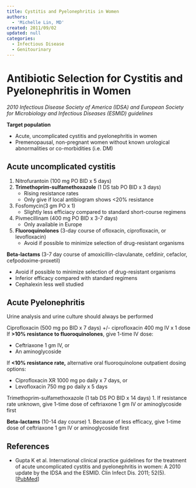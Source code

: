 ```yaml
---
title: Cystitis and Pyelonephritis in Women
authors:
  - 'Michelle Lin, MD'
created: 2011/09/02
updated: null
categories:
  - Infectious Disease
  - Genitourinary
---
```


# Antibiotic Selection for Cystitis and Pyelonephritis in Women

_2010 Infectious Disease Society of America (IDSA) and European Society for Microbiology and Infectious Diseases (ESMID) guidelines_

**Target population**

- Acute, uncomplicated cystitis and pyelonephritis in women 
- Premenopausal, non-pregnant women without known urological abnormalities or co-morbidities (i.e. DM)

## Acute uncomplicated cystitis

1. <span class="drug">Nitrofurantoin</span> (100 mg PO BID x 5 days)
2. **<span class="drug">Trimethoprim</span>-sulfamethoxazole** (1 DS tab PO BID x 3 days)
   - Rising resistance rates
   - Only give if local antibiogram shows &lt;20% resistance
3. <span class="drug">Fosfomycin</span>(3 gm PO x 1) 
   - Slightly less efficiacy compared to standard short-course regimens 
4. <span class="drug">Pivmecillinam</span> (400 mg PO BID x 3-7 days) 
   - Only available in Europe
5. **Fluoroquinolones** (3-day course of <span class="drug">ofloxacin</span>, <span class="drug">ciprofloxacin</span>, or <span class="drug">levofloxacin</span>) 
   - Avoid if possible to minimize selection of drug-resistant organisms

**Beta-lactams** (3-7 day course of <span class="drug">amoxicillin-clavulanate</span>, <span class="drug">cefdinir</span>, <span class="drug">cefaclor</span>, <span class="drug">cefpodoxime-proxetil)</span>

- Avoid if possible to minimize selection of drug-resistant organisms
- Inferior efficacy compared with standard regimens
- <span class="drug">Cephalexin</span> less well studied

## Acute Pyelonephritis

Urine analysis and urine culture should always be performed 

<span class="drug">Ciprofloxacin</span> (500 mg po BID x 7 days) +/- <span class="drug">ciprofloxacin</span> 400 mg IV x 1 dose
If **>10% resistance to fluoroquinolones**, give 1-time IV dose:

- <span class="drug">Ceftriaxone</span> 1 gm IV, or 
- An aminoglycoside 

If **&lt;10% resistance rate,** alternative oral fluoroquinolone outpatient dosing options:

- <span class="drug">Ciprofloxacin</span> XR 1000 mg po daily x 7 days, or
- <span class="drug">Levofloxacin</span> 750 mg po daily x 5 days 

<span class="drug">Trimethoprim-sulfamethoxazole</span> (1 tab DS PO BID x 14 days)
1\.  If resistance rate unknown, give 1-time dose of <span class="drug">ceftriaxone</span> 1 gm IV or aminoglycoside first

**Beta-lactams** (10-14 day course)
1\.  Because of less efficacy, give 1-time dose of <span class="drug">ceftriaxone</span> 1 gm IV or aminoglycoside first 

## References

- Gupta K et al. International clinical practice guidelines for the treatment of acute uncomplicated cystitis and pyelonephritis in women: A 2010 update by the IDSA and the ESMID. Clin Infect Dis. 2011; 52(5). [[PubMed](https://www.ncbi.nlm.nih.gov/pubmed/10589881)]
